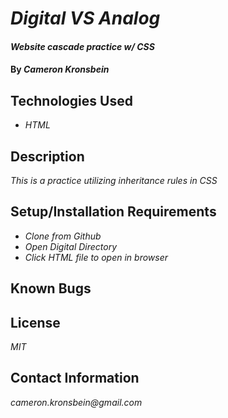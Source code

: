 # _Digital VS Analog_

#### _Website cascade practice w/ CSS_

#### By _**Cameron Kronsbein**_

## Technologies Used

* _HTML_

## Description

_This is a practice utilizing inheritance rules in CSS_

## Setup/Installation Requirements

* _Clone from Github_
* _Open Digital Directory_
* _Click HTML file to open in browser_

## Known Bugs


## License

_MIT_

## Contact Information

_cameron.kronsbein@gmail.com_
